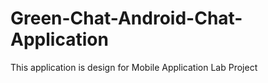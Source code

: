 # Green-Chat-Android-Chat-Application
This application is design for Mobile Application Lab Project
